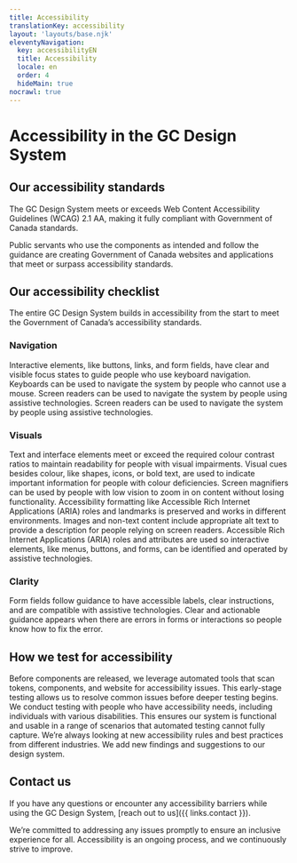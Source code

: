 ```yaml
---
title: Accessibility
translationKey: accessibility
layout: 'layouts/base.njk'
eleventyNavigation:
  key: accessibilityEN
  title: Accessibility
  locale: en
  order: 4
  hideMain: true
nocrawl: true
---
```


# Accessibility in the GC Design System

## Our accessibility standards

The GC Design System meets or exceeds Web Content Accessibility Guidelines (WCAG) 2.1 AA, making it fully compliant with <gcds-link external href="https://www.tbs-sct.canada.ca/pol/doc-eng.aspx?id=23601"> Government of Canada standards</gcds-link>. 

Public servants who use the components as intended and follow the guidance are creating Government of Canada websites and applications that meet or surpass accessibility standards.

## Our accessibility checklist

The entire GC Design System builds in accessibility from the start to meet the <gcds-link external href="https://www.tbs-sct.canada.ca/pol/doc-eng.aspx?id=23601">Government of Canada’s accessibility standards</gcds-link>. 

### Navigation

<gcds-details details-title="Focus states">
  Interactive elements, like buttons, links, and form fields, have clear and visible focus states to guide people who use keyboard navigation.
</gcds-details>

<gcds-details details-title="Keyboard navigation">
  Keyboards can be used to navigate the system by people who cannot use a mouse.
</gcds-details>

<gcds-details details-title="Screen reader compatibility">
  Screen readers can be used to navigate the system by people using assistive technologies.
</gcds-details>

<gcds-details details-title="Responsive design">
  Screen readers can be used to navigate the system by people using assistive technologies.
</gcds-details>

### Visuals

<gcds-details details-title="Colour contrast">
  Text and interface elements meet or exceed the required colour contrast ratios to maintain readability for people with visual impairments.
</gcds-details>

<gcds-details details-title="Non-colour indicators">
  Visual cues besides colour, like shapes, icons, or bold text, are used to indicate important information for people with colour deficiencies. 
</gcds-details>

<gcds-details details-title="Screen magnifier compatibility">
  Screen magnifiers can be used by people with low vision to zoom in on content without losing functionality.
</gcds-details>

<gcds-details details-title="Browsers and assistive plugins compatibility.">
  Accessibility formatting like Accessible Rich Internet Applications (ARIA) roles and landmarks is preserved and works in different environments.
</gcds-details>

<gcds-details details-title="Alt text">
  Images and non-text content include appropriate alt text to provide a description for people relying on screen readers.
</gcds-details>

<gcds-details details-title="ARIA roles and attributes">
  Accessible Rich Internet Applications (ARIA) roles and attributes are used so interactive elements, like menus, buttons, and forms, can be identified and operated by assistive technologies. 
</gcds-details>


### Clarity

<gcds-details details-title="Clear form fields">
  Form fields follow guidance to have accessible labels, clear instructions, and are compatible with assistive technologies.
</gcds-details>

<gcds-details details-title="Clear and specific error messages">
  Clear and actionable guidance appears when there are errors in forms or interactions so people know how to fix the error.
</gcds-details>

## How we test for accessibility

<gcds-details details-title="Automated accessibility testing">
  Before components are released, we leverage automated tools that scan tokens, components, and website for accessibility issues. This early-stage testing allows us to resolve common issues before deeper testing begins.
</gcds-details>

<gcds-details details-title="Usability testing for accessibility needs">
  We conduct testing with people who have accessibility needs, including individuals with various disabilities. This ensures our system is functional and usable in a range of scenarios that automated testing cannot fully capture.
</gcds-details>

<gcds-details details-title="Market research and best practices">
  We’re always looking at new accessibility rules and best practices from different industries. We add new findings and suggestions to our design system.
</gcds-details>

## Contact us

If you have any questions or encounter any accessibility barriers while using the GC Design System,‌ [reach out to us]({{ links.contact }}).

We’re committed to addressing any issues promptly to ensure an inclusive experience for all. Accessibility is an ongoing process, and we continuously strive to improve.


